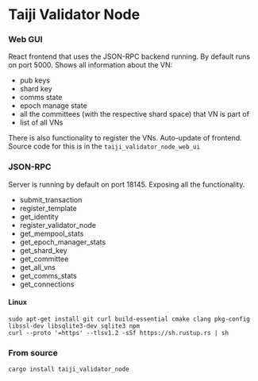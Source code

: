 # Taiji Validator Node

### Web GUI

React frontend that uses the JSON-RPC backend running. By default runs on port 5000.
Shows all information about the VN:

- pub keys
- shard key
- comms state
- epoch manage state
- all the committees (with the respective shard space) that VN is part of
- list of all VNs

There is also functionality to register the VNs.
Auto-update of frontend.
Source code for this is in the `taiji_validator_node_web_ui`

### JSON-RPC

Server is running by default on port 18145. Exposing all the functionality.

- submit_transaction
- register_template
- get_identity
- register_validator_node
- get_mempool_stats
- get_epoch_manager_stats
- get_shard_key
- get_committee
- get_all_vns
- get_comms_stats
- get_connections

#### Linux

```
sudo apt-get install git curl build-essential cmake clang pkg-config libssl-dev libsqlite3-dev sqlite3 npm
curl --proto '=https' --tlsv1.2 -sSf https://sh.rustup.rs | sh

```

### From source

```
cargo install taiji_validator_node
```
